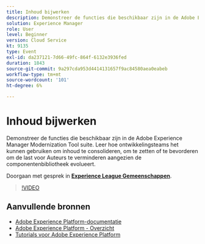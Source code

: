 ```yaml
---
title: Inhoud bijwerken
description: Demonstreer de functies die beschikbaar zijn in de Adobe Experience Manager Modernization Tool suite. Leer hoe ontwikkelingsteams het kunnen gebruiken om inhoud te consolideren, om te zetten of te bevorderen om de last voor Auteurs te verminderen aangezien de componentenbibliotheek evolueert.
solution: Experience Manager
role: User
level: Beginner
version: Cloud Service
kt: 9135
type: Event
exl-id: da237121-7d66-49fc-864f-6132e3936fed
duration: 1843
source-git-commit: 9a297cda953d4414131657f9ac84580aea0eabeb
workflow-type: tm+mt
source-wordcount: '101'
ht-degree: 6%

---
```


# Inhoud bijwerken

Demonstreer de functies die beschikbaar zijn in de Adobe Experience Manager Modernization Tool suite. Leer hoe ontwikkelingsteams het kunnen gebruiken om inhoud te consolideren, om te zetten of te bevorderen om de last voor Auteurs te verminderen aangezien de componentenbibliotheek evolueert.

Doorgaan met gesprek in **[Experience League Gemeenschappen](https://adobe.ly/3zJuUBH)**.

>[!VIDEO](https://video.tv.adobe.com/v/337577/?quality=12&learn=on&hidetitle=true)

## Aanvullende bronnen

- [Adobe Experience Platform-documentatie](https://experienceleague.adobe.com/docs/experience-platform.html)
- [Adobe Experience Platform - Overzicht](https://experienceleague.adobe.com/docs/experience-platform/landing/home.html)
- [Tutorials voor Adobe Experience Platform](https://experienceleague.adobe.com/docs/platform-learn/tutorials/overview.html?lang=nl)
